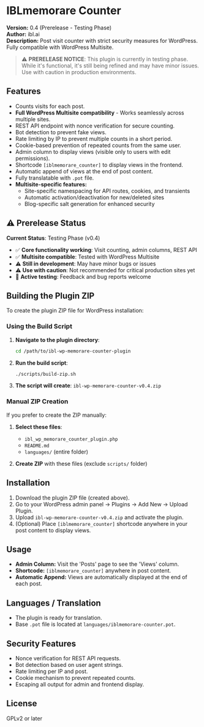 # IBLmemorare Counter

**Version:** 0.4 (Prerelease - Testing Phase)  
**Author:** ibl.ai  
**Description:** Post visit counter with strict security measures for WordPress. Fully compatible with WordPress Multisite.

> ⚠️ **PRERELEASE NOTICE**: This plugin is currently in testing phase. While it's functional, it's still being refined and may have minor issues. Use with caution in production environments.

## Features

- Counts visits for each post.
- **Full WordPress Multisite compatibility** - Works seamlessly across multiple sites.
- REST API endpoint with nonce verification for secure counting.
- Bot detection to prevent fake views.
- Rate limiting by IP to prevent multiple counts in a short period.
- Cookie-based prevention of repeated counts from the same user.
- Admin column to display views (visible only to users with edit permissions).
- Shortcode `[iblmemorare_counter]` to display views in the frontend.
- Automatic append of views at the end of post content.
- Fully translatable with `.pot` file.
- **Multisite-specific features:**
  - Site-specific namespacing for API routes, cookies, and transients
  - Automatic activation/deactivation for new/deleted sites
  - Blog-specific salt generation for enhanced security

## ⚠️ Prerelease Status

**Current Status**: Testing Phase (v0.4)

- ✅ **Core functionality working**: Visit counting, admin columns, REST API
- ✅ **Multisite compatible**: Tested with WordPress Multisite
- ⚠️ **Still in development**: May have minor bugs or issues
- ⚠️ **Use with caution**: Not recommended for critical production sites yet
- 🔄 **Active testing**: Feedback and bug reports welcome

## Building the Plugin ZIP

To create the plugin ZIP file for WordPress installation:

### Using the Build Script

1. **Navigate to the plugin directory**:
   ```bash
   cd /path/to/ibl-wp-memorare-counter-plugin
   ```

2. **Run the build script**:
   ```bash
   ./scripts/build-zip.sh
   ```

3. **The script will create**: `ibl-wp-memorare-counter-v0.4.zip`

### Manual ZIP Creation

If you prefer to create the ZIP manually:

1. **Select these files**:
   - `ibl_wp_memorare_counter_plugin.php`
   - `README.md`
   - `languages/` (entire folder)

2. **Create ZIP** with these files (exclude `scripts/` folder)

## Installation

1. Download the plugin ZIP file (created above).
2. Go to your WordPress admin panel → Plugins → Add New → Upload Plugin.
3. Upload `ibl-wp-memorare-counter-v0.4.zip` and activate the plugin.
4. (Optional) Place `[iblmemorare_counter]` shortcode anywhere in your post content to display views.

## Usage

- **Admin Column:** Visit the 'Posts' page to see the 'Views' column.
- **Shortcode:** `[iblmemorare_counter]` anywhere in post content.
- **Automatic Append:** Views are automatically displayed at the end of each post.

## Languages / Translation

- The plugin is ready for translation.
- Base `.pot` file is located at `languages/iblmemorare-counter.pot`.

## Security Features

- Nonce verification for REST API requests.
- Bot detection based on user agent strings.
- Rate limiting per IP and post.
- Cookie mechanism to prevent repeated counts.
- Escaping all output for admin and frontend display.


## License

GPLv2 or later
